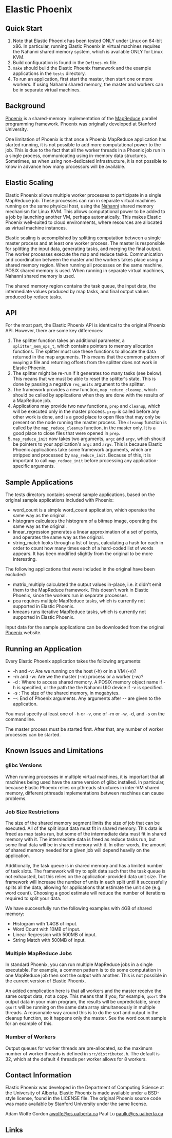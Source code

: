 Elastic Phoenix
===============

Quick Start
-----------

1. Note that Elastic Phoenix has been tested ONLY under Linux on 64-bit x86.  In
   particular, running Elastic Phoenix in virtual machines requires the Nahanni
   shared memory system, which is available ONLY for Linux KVM.
2. Build configuration is found in the `Defines.mk` file.
3. `make` should build the Elastic Phoenix framework and the example
   applications in the `tests` directory.
4. To run an application, first start the master, then start one or more
   workers.  If using Nahanni shared memory, the master and workers can be in
   separate virtual machines.

Background
----------

[Phoenix][] is a shared-memory implementation of the [MapReduce][] parallel
programming framework.  Phoenix was originally developed at Stanford
University.

One limitation of Phoenix is that once a Phoenix MapReduce application has
started running, it is not possible to add more computational power to the job.
This is due to the fact that all the worker threads in a Phoenix job run in a
single process, communicating using in-memory data structures.  Sometimes, as
when using non-dedicated infrastructure, it is not possible to know in advance
how many processors will be available.

Elastic Scaling
---------------

Elastic Phoenix allows multiple worker processes to participate in a single
MapReduce job.  These processes can run in separate virtual machines running on
the same physical host, using the [Nahanni][] shared memory mechanism for Linux
KVM.  This allows computational power to be added to a job by launching another
VM, perhaps automatically.  This makes Elastic Phoenix well-suited to cloud
environments, where resources are allocated as virtual machine instances.

Elastic scaling is accomplished by splitting computation between a single master
process and at least one worker process.  The master is responsible for
splitting the input data, generating tasks, and merging the final output.  The
worker processes execute the map and reduce tasks.  Communication and
coordination between the master and the workers takes place using a shared
memory region.  When running all processes on the same machine, POSIX shared
memory is used.  When running in separate virtual machines, Nahanni shared
memory is used.

The shared memory region contains the task queue, the input data, the
intermediate values produced by map tasks, and final output values produced by
reduce tasks.

API
---

For the most part, the Elastic Phoenix API is identical to the original Phoenix
API.  However, there are some key differences:

1. The splitter function takes an additional parameter, a `splitter_mem_ops_t`,
   which contains pointers to memory allocation functions.  The splitter must
   use these functions to allocate the data returned in the map arguments.  This
   means that the common pattern of `mmap`ing a file and returning offsets from
   the splitter does not work in Elastic Phoenix.
2. The splitter might be re-run if it generates too many tasks (see below).
   This means that we must be able to reset the splitter's state.  This is done
   by passing a negative `req_units` argument to the splitter.
3. The framework provides a new function, `map_reduce_cleanup`, which should be
   called by applications when they are done with the results of a MapReduce
   job.
4. Applications may provide two new functions, `prep` and `cleanup`, which will
   be executed only in the master process.  `prep` is called before any other
   work is done, and is a good place to open files that may only be present on
   the node running the master process.  The `cleanup` function is called by the
   `map_reduce_cleanup` function, in the master only.  It is a good place to
   close files that were opened in `prep`.
5. `map_reduce_init` now takes two arguments, `argc` and `argv`, which should be
   pointers to your application's `argc` and `argv`.  This is because Elastic
   Phoenix applications take some framework arguments, which are stripped and
   processed by `map_reduce_init`.  Because of this, it is important to call
   `map_reduce_init` before processing any application-specific arguments.

Sample Applications
-------------------

The tests directory contains several sample applications, based on the original
sample applications included with Phoenix:

* word_count is a simple word_count application, which operates the same way as
  the original.
* histogram calculates the histogram of a bitmap image, operating the same way
  as the original.
* linear_regression generates a linear approximation of a set of points, and
  operates the same way as the original.
* string_match looks through a list of keys, calculating a hash for each in
  order to count how many times each of a hard-coded list of words appears.  It
  has been modified slightly from the original to be more interesting.

The following applications that were included in the original have been
excluded:

* matrix_multiply calculated the output values in-place, i.e. it didn't emit
  them to the MapReduce framework.  This doesn't work in Elastic Phoenix, since
  the workers run in separate processes.
* pca requires multiple MapReduce tasks, which is currently not supported in
  Elastic Phoenix.
* kmeans runs iterative MapReduce tasks, which is currently not supported in
  Elastic Phoenix.
 
Input data for the sample applications can be downloaded from the original
[Phoenix][] website.
  
Running an Application
----------------------

Every Elastic Phoenix application takes the following arguments:

* -h and -v: Are we running on the host (-h) or in a VM (-v)?
* -m and -w: Are we the master (-m) process or a worker (-w)?
* -d <name>: Where to access shared memory.  A POSIX memory object name if -h is
specified, or the path the the Nahanni UIO device if -v is specified.
* -s <size>: The size of the shared memory, in megabytes.
* --: End of Phoenix arguments.  Any arguments after -- are given to the
application.

You must specify at least one of -h or -v, one of -m or -w, -d, and -s on the
commandline.

The master process must be started first.  After that, any number of worker
processes can be started.

Known Issues and Limitations
----------------------------

### glibc Versions

When running processes in multiple virtual machines, it is important that all
machines being used have the same version of glibc installed.  In particular,
because Elastic Phoenix relies on pthreads structures in inter-VM shared memory,
different pthreads implementations between machines can cause problems.

### Job Size Restrictions
  
The size of the shared memory segment limits the size of job that can be
executed.  All of the split input data must fit in shared memory.  This data is
freed as map tasks run, but some of the intermediate data must fit in shared
memory with it.  The intermediate data is freed as reduce tasks run, but some
final data will be in shared memory with it.  In other words, the amount of
shared memory needed for a given job will depend heavily on the application.

Additionally, the task queue is in shared memory and has a limited number of
task slots.  The framework will try to split data such that the task queue is
not exhausted, but this relies on the application-provided data unit size.  The
framework will increase the number of units in each split until it successfully
splits all the data, allowing for applications that estimate the unit size
(e.g. word count).  Choosing a good estimate will reduce the number of
iterations required to split your data.

We have successfully run the following examples with 4GB of shared memory:

* Histogram with 1.4GB of input.
* Word Count with 10MB of input.
* Linear Regression with 500MB of input.
* String Match with 500MB of input.

### Multiple MapReduce Jobs

In standard Phoenix, you can run multiple MapReduce jobs in a single
executable.  For example, a common pattern is to do some computation in one
MapReduce job then sort the output with another.  This is not possible in the
current version of Elastic Phoenix.

An added complication here is that all workers and the master receive the same
output data, not a copy.  This means that if you, for example, `qsort` the
output data in your main program, the results will be unpredictable, since
`qsort` will be running on the same data array simultaneously in multiple
threads.  A reasonable way around this is to do the sort and output in the
cleanup function, so it happens only the master.  See the word count sample for
an example of this.

### Number of Workers

Output queues for worker threads are pre-allocated, so the maximum number of
worker threads is defined in `src/distributed.h`.  The default is 32, which at
the default 4 threads per worker allows for 8 workers.

Contact Information
-------------------

Elastic Phoenix was developed in the Department of Computing Science at the
University of Alberta.  Elastic Phoenix is made available under a BSD-style
license, found in the LICENSE file.  The original Phoenix source code was made
available by Stanford University under the same license.

Adam Wolfe Gordon <awolfe@cs.ualberta.ca>
Paul Lu <paullu@cs.ualberta.ca>

Links
-----

[Phoenix]: http://mapreduce.stanford.edu
[MapReduce]: http://labs.google.com/papers/mapreduce.html
[Nahanni]: http://gitorious.com/nahanni
